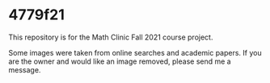 # 4779f21
This repository is for the Math Clinic Fall 2021 course project.

Some images were taken from online searches and academic papers. If you are the owner and would like an image removed, please send me a message.
